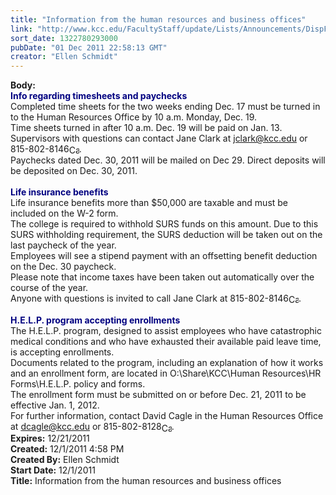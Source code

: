 ```yaml
---
title: "Information from the human resources and business offices"
link: "http://www.kcc.edu/FacultyStaff/update/Lists/Announcements/DispForm.aspx?ID=539"
sort_date: 1322780293000
pubDate: "01 Dec 2011 22:58:13 GMT"
creator: "Ellen Schmidt"
---
```


<div><b>Body:</b> <div class=ExternalClassDD76633A17344F5A9A50158010BCB12C>
<div><font color="#000080"><strong>Info regarding timesheets and paychecks <br></strong></font></div>
<div>Completed time sheets for the two weeks ending Dec. 17 must be turned in to the Human Resources Office by 10 a.m. Monday, Dec. 19. <br></div>
<div>Time sheets turned in after 10 a.m. Dec. 19 will be paid on Jan. 13. Supervisors with questions can contact Jane Clark at <a href="mailto:jclark@kcc.edu">jclark@kcc.edu</a> or <span style="white-space:nowrap" class=baec5a81-e4d6-4674-97f3-e9220f0136c1>815-802-8146<a style="border-bottom:medium none;position:static !important;border-left:medium none;margin:0px;width:16px;bottom:0px;display:inline;white-space:nowrap;float:none;height:16px;vertical-align:middle;overflow:hidden;border-top:medium none;top:0px;cursor:hand;right:0px;border-right:medium none;left:0px" title="Call: 815-802-8146" href="#"><img style="border-bottom:medium none;position:static !important;border-left:medium none;margin:0px;width:16px;bottom:0px;display:inline;white-space:nowrap;float:none;height:16px;vertical-align:middle;overflow:hidden;border-top:medium none;top:0px;cursor:hand;right:0px;border-right:medium none;left:0px" title="Call: 815-802-8146"></a></span>. <br></div>
<div>Paychecks dated Dec. 30, 2011 will be mailed on Dec 29. Direct deposits will be deposited on Dec. 30, 2011. <br> <br><strong><font color="#000080">Life insurance benefits  <br></font></strong></div>
<div>Life insurance benefits more than $50,000 are taxable and must be included on the W-2 form. <br></div>
<div>The college is required to withhold SURS funds on this amount. Due to this SURS withholding requirement, the SURS deduction will be taken out on the last paycheck of the year. <br></div>
<div>Employees will see a stipend payment with an offsetting benefit deduction on the Dec. 30 paycheck. <br></div>
<div>Please note that income taxes have been taken out automatically over the course of the year. <br></div>
<div>Anyone with questions is invited to call Jane Clark at <span style="white-space:nowrap" class=baec5a81-e4d6-4674-97f3-e9220f0136c1>815-802-8146<a style="border-bottom:medium none;position:static !important;border-left:medium none;margin:0px;width:16px;bottom:0px;display:inline;white-space:nowrap;float:none;height:16px;vertical-align:middle;overflow:hidden;border-top:medium none;top:0px;cursor:hand;right:0px;border-right:medium none;left:0px" title="Call: 815-802-8146" href="#"><img style="border-bottom:medium none;position:static !important;border-left:medium none;margin:0px;width:16px;bottom:0px;display:inline;white-space:nowrap;float:none;height:16px;vertical-align:middle;overflow:hidden;border-top:medium none;top:0px;cursor:hand;right:0px;border-right:medium none;left:0px" title="Call: 815-802-8146"></a></span>. <br> <br><font color="#000080"><strong>H.E.L.P. program accepting enrollments<br></div></strong></font>
<div>The H.E.L.P. program, designed to assist employees who have catastrophic medical conditions and who have exhausted their available paid leave time, is accepting enrollments. <br></div>
<div>Documents related to the program, including an explanation of how it works and an enrollment form, are located in O:\Share\KCC\Human Resources\HR Forms\H.E.L.P. policy and forms. <br></div>
<div>The enrollment form must be submitted on or before Dec. 21, 2011 to be effective Jan. 1, 2012. <br></div>
<div>For further information, contact David Cagle in the Human Resources Office at <a href="mailto:dcagle@kcc.edu">dcagle@kcc.edu</a> or <span style="white-space:nowrap" class=baec5a81-e4d6-4674-97f3-e9220f0136c1>815-802-8128<a style="border-bottom:medium none;position:static !important;border-left:medium none;margin:0px;width:16px;bottom:0px;display:inline;white-space:nowrap;float:none;height:16px;vertical-align:middle;overflow:hidden;border-top:medium none;top:0px;cursor:hand;right:0px;border-right:medium none;left:0px" title="Call: 815-802-8128" href="#"><img style="border-bottom:medium none;position:static !important;border-left:medium none;margin:0px;width:16px;bottom:0px;display:inline;white-space:nowrap;float:none;height:16px;vertical-align:middle;overflow:hidden;border-top:medium none;top:0px;cursor:hand;right:0px;border-right:medium none;left:0px" title="Call: 815-802-8128"></a></span>.  </div></div></div>
<div><b>Expires:</b> 12/21/2011</div>
<div><b>Created:</b> 12/1/2011 4:58 PM</div>
<div><b>Created By:</b> Ellen Schmidt</div>
<div><b>Start Date:</b> 12/1/2011</div>
<div><b>Title:</b> Information from the human resources and business offices</div>
